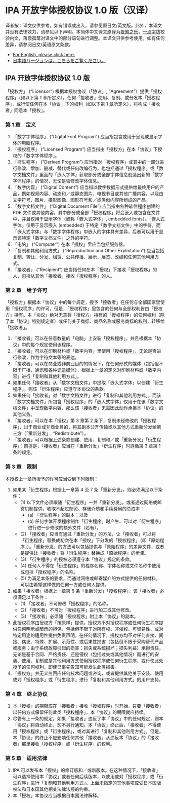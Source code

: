 # IPA 开放字体授权协议 1.0 版（汉译）

译者按：译文仅供参考，如有错误或出入，请参见原日文/英文版。此外，本译文并没有法律效力，请参见以下声明。本简体中文译文原译为[夜煞之乐](https://github.com/NightFurySL2001)，[一点字坊](https://github.com/ichitenfont)校验内文，落霞孤鹜对译文中的部分语句进行调整。本译文只供参考使用。如有任何差异，请参阅日文/英语原文条款。

* [For English, please click here.](LICENSE.md/#ipa-font-license-agreement-v10)
* [日本語バージョンは、こちらをご覧ください。](LICENSE.md)

## IPA 开放字体授权协议 1.0 版

「授权方」 (“Licensor”) 根据本授权协议（「协议」, “Agreement”）提供「授权程序」（如以下第 1 章所定义）。任何「接收者」使用、复制、或分发本「授权程序」，或行使任何在本「协议」下的权利（如以下第 1 章所定义），将构成「接收者」同意本「授权」。

### 第 1 章　定义

1. 「数字字体程序」 (“Digital Font Program”) 应当指包含或用于呈现或显示字体的电脑程序。
2. 「授权程序」 (“Licensed Program”) 应当指由「授权方」在本「协议」下授权的「数字字体程序」。
3. 「衍生程序」 (“Derived Program”) 应当指对「授权程序」或其中的一部分进行修改、增加、删减、替代或任何改编行为，也包括通过「授权程序」或「数字文档文件」里面的「嵌入字体」获取部分或全部字体信息创造出新的「数字字体程序」的情况，无论是否修改字体信息。
4. 「数字内容」 (“Digital Content”) 应当指以数字数据形式提供给最终用户的产品，例如视频内容、动态和／或静态图片、电视节目或其他广播内容，以及由文字符号、图片、摄影图像、图形符号和／或类似内容所组成的产品。
5. 「数字文档文件」 (“Digital Document File”) 应当指由各种软件程序创建的 PDF 文件或其他内容，其中部分或全部「授权程序」将会嵌入或包含在文件中，并且仅用于显示字体（或称「嵌入式字体」, embedded fonts）。「嵌入式字体」仅用于显示嵌入 (embedded) 于特定「数字文档文件」中的字符，而「嵌入式字体」与「数字字体程序」中嵌入的字体具有差异，后者可以用于显示该特定「数字文档文件」之外的字符。
6. 「电脑」 (“Computer”) 在本「授权」里应当包括服务器。
7. 「复制和其他利用方式」 (“Reproduction and Other Exploitation”) 应当包括复制、转让、分发、租赁、公共传播、展示、展览、改编和任何其他利用方式。
8. 「接收者」 (“Recipient”) 应当指任何在本「授权」下接收「授权程序」的人，包括从其他「接收者」接收「授权程序」的人。

### 第 2 章　给予许可

「授权方」根据本「协议」中的每个规定，授予「接收者」在任何与全部国家里使用「授权程序」的许可。但是，「授权程序」里包含的任何与全部权利皆由「授权方」持有。本「协议」绝对无意将「授权方」持有的「授权程序」的任何权利（除了本「协议」特别规定者）或任何关于商标、商品名称或服务商标的权利，转移给「接收者」。

1. 「接收者」可以在任意数量的「电脑」上安装「授权程序」，并且根据本「协议」中的每个规定使用该程序。
2. 「接收者」可以在印刷材料或「数字内容」里使用「授权程序」，无论是否进行修改，作为字符文本等的表达。
3. 「接收者」可以在商业或非商业目的的情况下，在任何形式的媒体（包括但不限于广播，通讯和各种记录媒体），根据上一章的定义对印刷材料或「数字内容」进行「复制和其他利用方式」。
4. 如果任何「接收者」从「数字文档文件」中提取「嵌入式字体」以创建「衍生程序」，则该「衍生程序」应遵守本协议的条款。
5. 如果任何「接收者」对「数字文档文件」进行「复制和其他利用方式」，而该「数字文档文件」所包含「授权程序」的「嵌入式字体」仅用于在该「数字文档文件」中呈现数字内容，那么该「接收者」无需因此动作承担本「协议」的其他义务。
6. 「接收者」可以在本「授权」第 3 章第 2 条下，复制未经修改的「授权程序」，出于商业或非商业目的，将其副本公开传输或以其他方式重新分发给第三方（「重新分发」, “Redistribute”）。
7. 「接收者」可以根据上述条款创建、使用、复制和／或「重新分发」「衍生程序」：前提是，「接收者」应当在「重新分发」「衍生程序」时遵循第 3 章第 1 条的规定。

### 第 3 章　限制

本授权上一章所授予的许可应当受到下列限制：

1. 如果某「衍生程序」根据上一章第 4 至 7 条「重新分发」，则必须满足以下条件：
   - (1) 以下文件必须跟随「衍生程序」一并「重新分发」，或者通过网络或邮寄机制提供，收取不超过邮资、存储介质和手续费用的总成本：
     - (a) 「衍生程序」的副本；以及
     - (b) 任何字体开发程序制作「衍生程序」时产生、可以对「衍生程序」进行进一步修改的额外文件（若有）。
   - (2) 「接收者」应当有通过「重新分发」的方法，让「接收者」可以将「衍生程序」替换成初次在本「授权」下分发的「授权程序」（即「原始程序」）。「重新分发」的方法可以包括提供与「原始程序」的差异文件，或者是提供让「接收者」将「衍生程序」替换成「原始程序」的步骤。
   - (3) 「衍生程序」的授权必须遵守本「协议」规定的条款。
   - (4) 任何人不得在「衍生程序」的程序名称、字体名称或文件名称中使用或包括「授权程序」的名称。
   - (5) 为满足本条的要求，而通过网络或邮寄媒介的方式提供的任何材料，可以由希望这样做的任何一方或任何人提供。
2. 如果「接收者」根据上一章第 6 条「重新分发」「授权程序」，该「接收者」必须满足以下条件：
   - (1) 「接收者」不可修改「授权程序」的名称。
   - (2) 「接收者」不可对「授权程序」进行加工或其他修改。
   - (3) 「接收者」必须随「授权程序」附上本「协议」的副本。
3. 此授权程序由授权方「按原样」提供，授权方不对授权程序或任何衍生程序提供任何明示或暗示的担保，包括但不限于对所有权、非侵权、可贸易性、或对特定用途的适用性提供免责声明。在任何情况下，授权方均不对任何直接、间接、偶发、特殊、扩展、示范性、或后果性损害（包括但不限于采购替代产品或服务；由于系统故障引起的损害；损失或系统损坏；损失利益）承担责任，无论是基于合同、严格责任、还是侵权（包括过失或其他情况）而进行的安装、使用、复制或是其他利用方式使用授权程序或任何衍生程序，或行使此处授予的任何权利，即使已事先告知可能发生此类损害。
4. 「授权方」并无义务回应任何技术问题或咨询，或者提供其他关于安装、使用或对「授权程序」或「衍生程序」进行「复制和其他利用方式」的用户支持。

### 第 4 章　终止协议

1. 本「授权」的期限应在「接收者」接收「授权程序」时开始，只要「接收者」以任何方式保留任何此类「授权程序」，本「协议」的期限就应持续。
2. 尽管有上一条的规定，如果「接收者」违反了本「协议」中的任何规定，则本「协议」将自动终止，恕不另行通知。本「协议」终止后，「接收者」不得使用「授权程序」或「衍生程序」，或对其进行「复制和其他利用方式」。但是，本「协议」的终止不应影响任何其他「接收者」从违反本「协议」的「接收者」那里接收「授权程序」或「衍生程序」的权利。
### 第 5 章　适用法律

1. IPA 可以发布本「授权」的修订版和／或新版本。在这种情况下，「接收者」可以选择使用本「协议」或者任何后续版本，以使用或对「授权程序」或「衍生程序」进行「复制和其他利用方式」。上面未指定的其他事项应受日本国版权法和日本国其他相关法律法规的约束。
2. 本「授权」本协议应当根据日本国法律解释。
